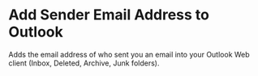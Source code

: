 # Add Sender Email Address to Outlook
 Adds the email address of who sent you an email into your Outlook Web client (Inbox, Deleted, Archive, Junk folders).
